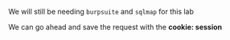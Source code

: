 We will still be needing `burpsuite` and `sqlmap` for this lab

We can go ahead and save the request with the **cookie: session**
